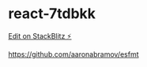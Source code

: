 # react-7tdbkk

[Edit on StackBlitz ⚡️](https://stackblitz.com/edit/react-7tdbkk)

https://github.com/aaronabramov/esfmt
